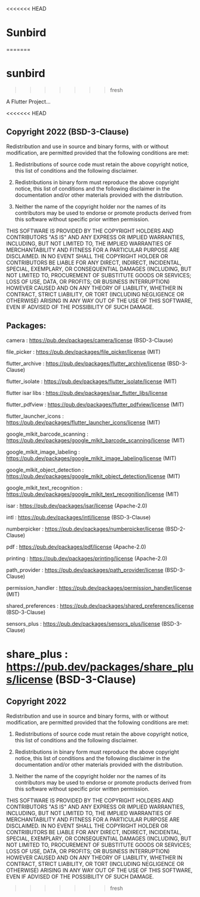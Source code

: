 <<<<<<< HEAD
# Sunbird
=======
# sunbird
>>>>>>> fresh

A Flutter Project...

<<<<<<< HEAD



## Copyright 2022 (BSD-3-Clause)

Redistribution and use in source and binary forms, with or without modification, are permitted provided that the following conditions are met:

1. Redistributions of source code must retain the above copyright notice, this list of conditions and the following disclaimer.

2. Redistributions in binary form must reproduce the above copyright notice, this list of conditions and the following disclaimer in the documentation and/or other materials provided with the distribution.

3. Neither the name of the copyright holder nor the names of its contributors may be used to endorse or promote products derived from this software without specific prior written permission.

THIS SOFTWARE IS PROVIDED BY THE COPYRIGHT HOLDERS AND CONTRIBUTORS "AS IS" AND ANY EXPRESS OR IMPLIED WARRANTIES, INCLUDING, BUT NOT LIMITED TO, THE IMPLIED WARRANTIES OF MERCHANTABILITY AND FITNESS FOR A PARTICULAR PURPOSE ARE DISCLAIMED. IN NO EVENT SHALL THE COPYRIGHT HOLDER OR CONTRIBUTORS BE LIABLE FOR ANY DIRECT, INDIRECT, INCIDENTAL, SPECIAL, EXEMPLARY, OR CONSEQUENTIAL DAMAGES (INCLUDING, BUT NOT LIMITED TO, PROCUREMENT OF SUBSTITUTE GOODS OR SERVICES; LOSS OF USE, DATA, OR PROFITS; OR BUSINESS INTERRUPTION) HOWEVER CAUSED AND ON ANY THEORY OF LIABILITY, WHETHER IN CONTRACT, STRICT LIABILITY, OR TORT (INCLUDING NEGLIGENCE OR OTHERWISE) ARISING IN ANY WAY OUT OF THE USE OF THIS SOFTWARE, EVEN IF ADVISED OF THE POSSIBILITY OF SUCH DAMAGE.


## Packages:

camera : https://pub.dev/packages/camera/license (BSD-3-Clause)

file_picker : https://pub.dev/packages/file_picker/license (MIT)

flutter_archive : https://pub.dev/packages/flutter_archive/license (BSD-3-Clause)

flutter_isolate : https://pub.dev/packages/flutter_isolate/license (MIT)

flutter isar libs : https://pub.dev/packages/isar_flutter_libs/license

flutter_pdfview : https://pub.dev/packages/flutter_pdfview/license (MIT)

flutter_launcher_icons : https://pub.dev/packages/flutter_launcher_icons/license (MIT)

google_mlkit_barcode_scanning : https://pub.dev/packages/google_mlkit_barcode_scanning/license (MIT)

google_mlkit_image_labeling : https://pub.dev/packages/google_mlkit_image_labeling/license (MIT)
 
google_mlkit_object_detection : https://pub.dev/packages/google_mlkit_object_detection/license (MIT)
 
google_mlkit_text_recognition : https://pub.dev/packages/google_mlkit_text_recognition/license (MIT)

isar : https://pub.dev/packages/isar/license (Apache-2.0)

intl : https://pub.dev/packages/intl/license (BSD-3-Clause)

numberpicker : https://pub.dev/packages/numberpicker/license (BSD-2-Clause)

pdf : https://pub.dev/packages/pdf/license (Apache-2.0)

printing : https://pub.dev/packages/printing/license (Apache-2.0)

path_provider : https://pub.dev/packages/path_provider/license (BSD-3-Clause)

permission_handler : https://pub.dev/packages/permission_handler/license (MIT)

shared_preferences : https://pub.dev/packages/shared_preferences/license (BSD-3-Clause)

sensors_plus : https://pub.dev/packages/sensors_plus/license (BSD-3-Clause)

share_plus : https://pub.dev/packages/share_plus/license (BSD-3-Clause)
=======
## Copyright 2022

Redistribution and use in source and binary forms, with or without modification, are permitted provided that the following conditions are met:

1. Redistributions of source code must retain the above copyright notice, this list of conditions and the following disclaimer.

2. Redistributions in binary form must reproduce the above copyright notice, this list of conditions and the following disclaimer in the documentation and/or other materials provided with the distribution.

3. Neither the name of the copyright holder nor the names of its contributors may be used to endorse or promote products derived from this software without specific prior written permission.

THIS SOFTWARE IS PROVIDED BY THE COPYRIGHT HOLDERS AND CONTRIBUTORS "AS IS" AND ANY EXPRESS OR IMPLIED WARRANTIES, INCLUDING, BUT NOT LIMITED TO, THE IMPLIED WARRANTIES OF MERCHANTABILITY AND FITNESS FOR A PARTICULAR PURPOSE ARE DISCLAIMED. IN NO EVENT SHALL THE COPYRIGHT HOLDER OR CONTRIBUTORS BE LIABLE FOR ANY DIRECT, INDIRECT, INCIDENTAL, SPECIAL, EXEMPLARY, OR CONSEQUENTIAL DAMAGES (INCLUDING, BUT NOT LIMITED TO, PROCUREMENT OF SUBSTITUTE GOODS OR SERVICES; LOSS OF USE, DATA, OR PROFITS; OR BUSINESS INTERRUPTION) HOWEVER CAUSED AND ON ANY THEORY OF LIABILITY, WHETHER IN CONTRACT, STRICT LIABILITY, OR TORT (INCLUDING NEGLIGENCE OR OTHERWISE) ARISING IN ANY WAY OUT OF THE USE OF THIS SOFTWARE, EVEN IF ADVISED OF THE POSSIBILITY OF SUCH DAMAGE.
>>>>>>> fresh

